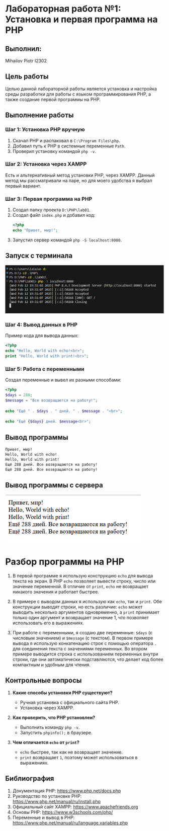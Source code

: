 # Лабораторная работа №1: Установка и первая программа на PHP

## Выполнил:
Mihailov Piotr I2302

## Цель работы
Целью данной лабораторной работы является установка и настройка среды разработки для работы с языком программирования PHP, а также создание первой программы на PHP.

## Выполнение работы

### Шаг 1: Установка PHP вручную
1. Скачал PHP и распаковал в `C:\Program Files\php`.
2. Добавил путь к PHP в системные переменные `Path`.
3. Проверил установку командой `php -v`.

### Шаг 2: Установка через XAMPP
Есть и альтернативный метод установки PHP, через XAMPP. Данный метод мы рассматривали на паре, но для моего удобства я выбрал первый вариант.

### Шаг 3: Первая программа на PHP
1. Создал папку проекта `D:\PHP\lab01`.
2. Создал файл `index.php` и добавил код:
   ```php
   <?php
   echo "Привет, мир!";
   ```
3. Запустил сервер командой `php -S localhost:8080`.
## Запуск с терминала
![Запуск терминала](images/terminal.png)

### Шаг 4: Вывод данных в PHP
Пример кода для вывода данных:
```php
<?php
echo "Hello, World with echo!<br>";
print "Hello, World with print!<br>";
```

### Шаг 5: Работа с переменными
Создал переменные и вывел их разными способами:
```php
<?php
$days = 288;
$message = "Все возвращаются на работу!";

echo "Ещё " . $days . " дней. " . $message . "<br>";

echo "Ещё {$days} дней. $message<br>";
```
## Вывод программы
```
Привет, мир!
Hello, World with echo!
Hello, World with print!
Ещё 288 дней. Все возвращаются на работу!
Ещё 288 дней. Все возвращаются на работу!
```
## Вывод программы с сервера
![Вывод с сервера](images/server.png)
# Разбор программы на PHP

1. В первой программе я использую конструкцию `echo` для вывода текста на экран. В PHP `echo` позволяет вывести строку, число или значение переменной. В отличие от `print`, `echo` не возвращает никакого значения и работает быстрее.

2. В примере с выводом данных я использую как `echo`, так и `print`. Обе конструкции выводят строки, но есть различие: `echo` может выводить несколько аргументов одновременно, а `print` принимает только один аргумент и возвращает значение 1, что позволяет использовать его в выражениях.

3. При работе с переменными, я создаю две переменные: `$days` (с числовым значением) и `$message` (с текстом). В первом примере вывода я использую конкатенацию строк с помощью оператора `.` для соединения текста с значениями переменных. Во втором примере выводится строка с использованием переменных внутри строки, где они автоматически подставляются, что делает код более компактным и удобным для чтения.




## Контрольные вопросы
1. **Какие способы установки PHP существуют?**
   - Ручная установка с официального сайта PHP.
   - Установка через XAMPP.

2. **Как проверить, что PHP установлен?**
   - Выполнить команду `php -v`.
   - Запустить  `phpinfo();` в браузере.

3. **Чем отличается `echo` от `print`?**
   - `echo` быстрее, так как не возвращает значение.
   - `print` возвращает `1`, поэтому может использоваться в выражениях.

## Библиография
1. Документация PHP: https://www.php.net/docs.php
2. Руководство по установке PHP: https://www.php.net/manual/ru/install.php
3. Официальный сайт XAMPP: https://www.apachefriends.org
4. Основы PHP: https://www.w3schools.com/php/
5. Переменные и вывод в PHP: https://www.php.net/manual/ru/language.variables.php
